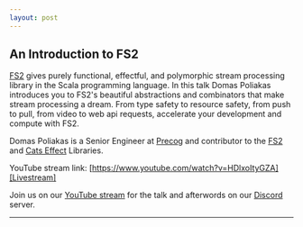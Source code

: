 ```yaml
---
layout: post
---
```


## An Introduction to FS2

[FS2][fs2] gives purely functional, effectful, and polymorphic stream processing library in the Scala programming language. In this talk Domas Poliakas introduces you to FS2's beautiful abstractions and combinators that make stream processing a dream. From type safety to resource safety, from push to pull, from video to web api requests, accelerate your development and compute with FS2.

Domas Poliakas is a Senior Engineer at [Precog][precog] and contributor to the [FS2][fs2] and [Cats Effect][cats-effect] Libraries.

YouTube stream link: [https://www.youtube.com/watch?v=HDlxoItyGZA][Livestream]

Join us on our [YouTube stream][Livestream] for the talk and afterwords on our [Discord][Discord] server.

---

[Livestream]: https://www.youtube.com/watch?v=HDlxoItyGZA
[Discord]: https://discord.gg/JExyX9V
[EventBrite]:  https://www.eventbrite.co.uk/e/lambda-lounge-september-an-introduction-to-fs2-tickets-170369204878
[fs2]: https://fs2.io
[cats-effect]: https://typelevel.org/cats-effect/
[landsil]: https://unsplash.com/@landsil
[precog]: https://precog.com/